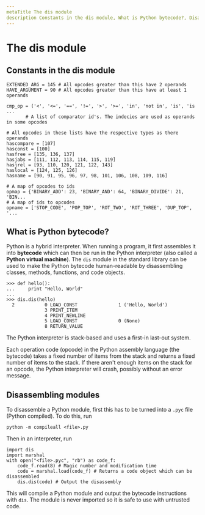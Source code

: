 ```yaml
---
metaTitle The dis module
description Constants in the dis module, What is Python bytecode?, Disassembling modules
---
```


# The dis module




## Constants in the dis module


```
EXTENDED_ARG = 145 # All opcodes greater than this have 2 operands
HAVE_ARGUMENT = 90 # All opcodes greater than this have at least 1 operands

cmp_op = ('<', '<=', '==', '!=', '>', '>=', 'in', 'not in', 'is', 'is ...
       # A list of comparator id's. The indecies are used as operands in some opcodes

# All opcodes in these lists have the respective types as there operands
hascompare = [107]
hasconst = [100]
hasfree = [135, 136, 137]
hasjabs = [111, 112, 113, 114, 115, 119]
hasjrel = [93, 110, 120, 121, 122, 143]
haslocal = [124, 125, 126]
hasname = [90, 91, 95, 96, 97, 98, 101, 106, 108, 109, 116]

# A map of opcodes to ids
opmap = {'BINARY_ADD': 23, 'BINARY_AND': 64, 'BINARY_DIVIDE': 21, 'BIN...
# A map of ids to opcodes
opname = ['STOP_CODE', 'POP_TOP', 'ROT_TWO', 'ROT_THREE', 'DUP_TOP', '...

```



## What is Python bytecode?


Python is a hybrid interpreter. When running a program, it first assembles it into **bytecode** which can then be run in the Python interpreter (also called a **Python virtual machine**). The `dis` module in the standard library can be used to make the Python bytecode human-readable by disassembling classes, methods, functions, and code objects.

```
>>> def hello():
...     print "Hello, World"
...
>>> dis.dis(hello)
  2           0 LOAD_CONST               1 ('Hello, World')
              3 PRINT_ITEM
              4 PRINT_NEWLINE
              5 LOAD_CONST               0 (None)
              8 RETURN_VALUE

```

The Python interpreter is stack-based and uses a first-in last-out system.

Each operation code (opcode) in the Python assembly language (the bytecode) takes a fixed number of items from the stack and returns a fixed number of items to the stack. If there aren't enough items on the stack for an opcode, the Python interpreter will crash, possibly without an error message.



## Disassembling modules


To disassemble a Python module, first this has to be turned into a `.pyc` file (Python compiled). To do this, run

```
python -m compileall <file>.py

```

Then in an interpreter, run

```
import dis
import marshal
with open("<file>.pyc", "rb") as code_f:
    code_f.read(8) # Magic number and modification time
    code = marshal.load(code_f) # Returns a code object which can be disassembled
    dis.dis(code) # Output the disassembly

```

This will compile a Python module and output the bytecode instructions with `dis`. The module is never imported so it is safe to use with untrusted code.

